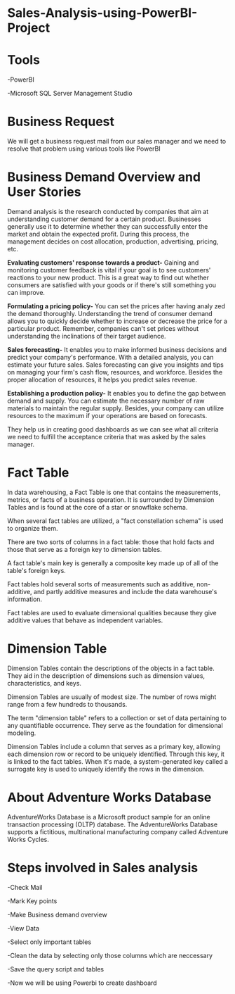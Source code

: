 # Sales-Analysis-using-PowerBI-Project
# Tools
-PowerBI

-Microsoft SQL Server Management Studio


# Business Request
We will get a business request mail from our sales manager and we need to resolve that problem using various tools like PowerBI

# Business Demand Overview and User Stories
Demand analysis is the research conducted by companies that aim at understanding customer demand for a certain product. Businesses generally use it to determine whether they can successfully enter the market and obtain the expected profit. During this process, the management decides on cost allocation, production, advertising, pricing, etc.

**Evaluating customers' response towards a product-**
Gaining and monitoring customer feedback is vital if your goal is to see customers' reactions to your new product. This is a great way to find out whether consumers are satisfied with your goods or if there's still something you can improve.

**Formulating a pricing policy-**
You can set the prices after having analy zed the demand thoroughly. Understanding the trend of consumer demand allows you to quickly decide whether to increase or decrease the price for a particular product. Remember, companies can't set prices without understanding the inclinations of their target audience.

**Sales forecasting-**
It enables you to make informed business decisions and predict your company's performance. With a detailed analysis, you can estimate your future sales. Sales forecasting can give you insights and tips on managing your firm's cash flow, resources, and workforce. Besides the proper allocation of resources, it helps you predict sales revenue.

**Establishing a production policy-** 
It enables you to define the gap between demand and supply. You can estimate the necessary number of raw materials to maintain the regular supply. Besides, your company can utilize resources to the maximum if your operations are based on forecasts.

They help us in creating good dashboards as we can see what all criteria we need to fulfill the acceptance criteria that was asked by the sales manager.

# Fact Table
In data warehousing, a Fact Table is one that contains the measurements, metrics, or facts of a business operation. It is surrounded by Dimension Tables and is found at the core of a star or snowflake schema.

When several fact tables are utilized, a "fact constellation schema" is used to organize them.

There are two sorts of columns in a fact table: those that hold facts and those that serve as a foreign key to dimension tables.

A fact table's main key is generally a composite key made up of all of the table's foreign keys.

Fact tables hold several sorts of measurements such as additive, non-additive, and partly additive measures and include the data warehouse's information.

Fact tables are used to evaluate dimensional qualities because they give additive values that behave as independent variables.

# Dimension Table
Dimension Tables contain the descriptions of the objects in a fact table. They aid in the description of dimensions such as dimension values, characteristics, and keys.

Dimension Tables are usually of modest size. The number of rows might range from a few hundreds to thousands.

The term "dimension table" refers to a collection or set of data pertaining to any quantifiable occurrence. They serve as the foundation for dimensional modeling.

Dimension Tables include a column that serves as a primary key, allowing each dimension row or record to be uniquely identified. Through this key, it is linked to the fact tables. When it's made, a system-generated key called a surrogate key is used to uniquely identify the rows in the dimension.

# About Adventure Works Database
AdventureWorks Database is a Microsoft product sample for an online transaction processing (OLTP) database. The AdventureWorks Database supports a fictitious, multinational manufacturing company called Adventure Works Cycles.

# Steps involved in Sales analysis
-Check Mail

-Mark Key points

-Make Business demand overview

-View Data

-Select only important tables

-Clean the data by selecting only those columns which are neccessary

-Save the query script and tables

-Now we will be using Powerbi to create dashboard